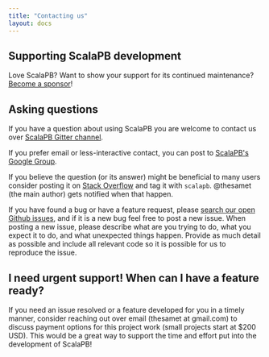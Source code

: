 ```yaml
---
title: "Contacting us"
layout: docs
---
```


## Supporting ScalaPB development

Love ScalaPB? Want to show your support for its continued maintenance?
[Become a sponsor](https://github.com/sponsors/thesamet)!

## Asking questions

If you have a question about using ScalaPB you are welcome to contact
us over [ScalaPB Gitter channel](https://gitter.im/ScalaPB/community).

If you prefer email or less-interactive contact, you can post to [ScalaPB's
Google Group](https://groups.google.com/forum/?nomobile=true#!forum/scalapb).

If you believe the question (or its answer) might be beneficial to many users
consider posting it on [Stack Overflow](https://stackoverflow.com) and tag it
with `scalapb`. @thesamet (the main author) gets notified when that happen.

If you have found a bug or have a feature request, please
[search our open Github issues](https://github.com/scalapb/ScalaPB/issues),
and if it is a new bug feel free to post a new issue. When posting a new
issue, please describe what are you trying to do, what you expect it to do,
and what unexpected things happen. Provide as much detail as possible and
include all relevant code so it is possible for us to reproduce the issue.

## I need urgent support! When can I have a feature ready?

If you need an issue resolved or a feature developed for you in a timely
manner, consider reaching out over email (thesamet at gmail.com) to discuss
payment options for this project work (small projects start at $200 USD).  This
would be a great way to support the time and effort put into the development of
ScalaPB!
